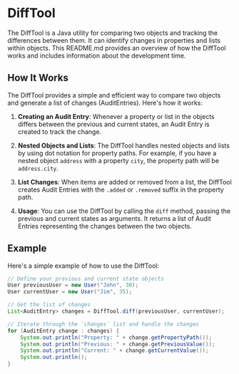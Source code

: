 # DiffTool

The DiffTool is a Java utility for comparing two objects and tracking the differences between them. It can identify changes in properties and lists within objects. This README.md provides an overview of how the DiffTool works and includes information about the development time.

## How It Works

The DiffTool provides a simple and efficient way to compare two objects and generate a list of changes (AuditEntries). Here's how it works:

1. **Creating an Audit Entry**: Whenever a property or list in the objects differs between the previous and current states, an Audit Entry is created to track the change.

2. **Nested Objects and Lists**: The DiffTool handles nested objects and lists by using dot notation for property paths. For example, if you have a nested object `address` with a property `city`, the property path will be `address.city`.

3. **List Changes**: When items are added or removed from a list, the DiffTool creates Audit Entries with the `.added` or `.removed` suffix in the property path.

4. **Usage**: You can use the DiffTool by calling the `diff` method, passing the previous and current states as arguments. It returns a list of Audit Entries representing the changes between the two objects.

## Example

Here's a simple example of how to use the DiffTool:

```java
// Define your previous and current state objects
User previousUser = new User("John", 30);
User currentUser = new User("Jim", 35);

// Get the list of changes
List<AuditEntry> changes = DiffTool.diff(previousUser, currentUser);

// Iterate through the `changes` list and handle the changes
for (AuditEntry change : changes) {
    System.out.println("Property: " + change.getPropertyPath());
    System.out.println("Previous: " + change.getPreviousValue());
    System.out.println("Current: " + change.getCurrentValue());
    System.out.println();
}
